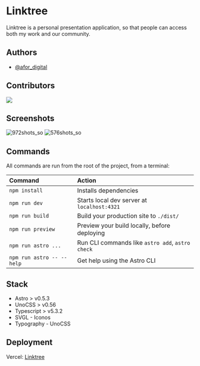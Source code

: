 # Linktree

Linktree is a personal presentation application, so that people can access both my work and our community.

## Authors

- [@afor_digital](https://www.github.com/afordigital)

## Contributors

<a href="https://github.com/afordigital/linktree/graphs/contributors"> <img src="https://contrib.rocks/image?repo=afordigital/linktree" /> </a>

## Screenshots
![972shots_so](https://github.com/afordigital/linktree/assets/43246362/3b5fe956-0acc-46e3-906f-668caf5a20a8)
![576shots_so](https://github.com/afordigital/linktree/assets/43246362/55893488-c323-47f3-86bf-bc95fef2922e)

## Commands

All commands are run from the root of the project, from a terminal:

| Command                   | Action                                           |
| :------------------------ | :----------------------------------------------- |
| `npm install`             | Installs dependencies                            |
| `npm run dev`             | Starts local dev server at `localhost:4321`      |
| `npm run build`           | Build your production site to `./dist/`          |
| `npm run preview`         | Preview your build locally, before deploying     |
| `npm run astro ...`       | Run CLI commands like `astro add`, `astro check` |
| `npm run astro -- --help` | Get help using the Astro CLI                     |

## Stack

- Astro > v0.5.3
- UnoCSS > v0.56
- Typescript > v5.3.2
- SVGL - Iconos
- Typography - UnoCSS

## Deployment

Vercel: [Linktree](https://aforcado.vercel.app)
